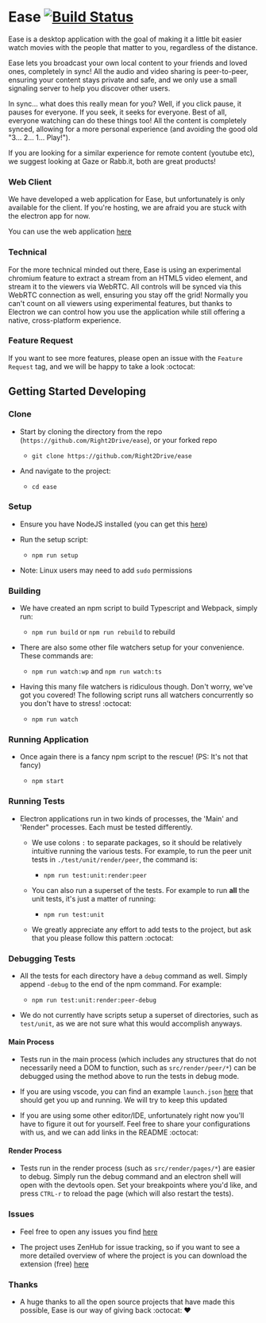 # Ease [![Build Status](https://travis-ci.org/Right2Drive/ease.svg?branch=master)](https://travis-ci.org/Right2Drive/ease.svg?branch=master)

Ease is a desktop application with the goal of making it a little bit easier watch movies with the people that matter to you, regardless of the distance. 

Ease lets you broadcast your own local content to your friends and loved ones, completely in sync! All the audio and video sharing is peer-to-peer, ensuring your content stays private and safe, and we only use a small signaling server to help you discover other users.

In sync... what does this really mean for you? Well, if you click pause, it pauses for everyone. If you seek, it seeks for everyone. Best of all, everyone watching can do these things too! All the content is completely synced, allowing for a more personal experience (and avoiding the good old "3... 2... 1... Play!").

If you are looking for a similar experience for remote content (youtube etc), we suggest looking at Gaze or Rabb.it, both are great products!

### Web Client

We have developed a web application for Ease, but unfortunately is only available for the client. If you're hosting, we are afraid you are stuck with the electron app for now.

You can use the web application [here](https://ease-web.mybluemix.net/)

### Technical

For the more technical minded out there, Ease is using an experimental chromium feature to extract a stream from an HTML5 video element, and stream it to the viewers via WebRTC. All controls will be synced via this WebRTC connection as well, ensuring you stay off the grid! Normally you can't count on all viewers using experimental features, but thanks to Electron we can control how you use the application while still offering a native, cross-platform experience.

### Feature Request

If you want to see more features, please open an issue with the `Feature Request` tag, and we will be happy to take a look :octocat:

## Getting Started Developing

### Clone 

- Start by cloning the directory from the repo (`https://github.com/Right2Drive/ease`), or your forked repo

  - `git clone https://github.com/Right2Drive/ease`

- And navigate to the project:

  - `cd ease`

### Setup 

- Ensure you have NodeJS installed (you can get this [here](https://nodejs.org/))

- Run the setup script:

  - `npm run setup`

- Note: Linux users may need to add `sudo` permissions
  
### Building

- We have created an npm script to build Typescript and Webpack, simply run:

  - `npm run build` or `npm run rebuild` to rebuild
  
- There are also some other file watchers setup for your convenience. These commands are: 

  - `npm run watch:wp` and `npm run watch:ts`

- Having this many file watchers is ridiculous though. Don't worry, we've got you covered! The following script runs all watchers concurrently so you don't have to stress! :octocat:

  - `npm run watch`

### Running Application

- Once again there is a fancy npm script to the rescue! (PS: It's not that fancy)

  - `npm start`

### Running Tests

- Electron applications run in two kinds of processes, the 'Main' and 'Render" processes. Each must be tested differently.

  - We use colons `:` to separate packages, so it should be relatively intuitive running the various tests. For example, to run the peer unit tests in `./test/unit/render/peer`, the command is:

    - `npm run test:unit:render:peer`

  - You can also run a superset of the tests. For example to run **all** the unit tests, it's just a matter of running:

    - `npm run test:unit`

  - We greatly appreciate any effort to add tests to the project, but ask that you please follow this pattern :octocat:

### Debugging Tests

- All the tests for each directory have a `debug` command as well. Simply append `-debug` to the end of the npm command. For example:

  - `npm run test:unit:render:peer-debug`

- We do not currently have scripts setup a superset of directories, such as `test/unit`, as we are not sure what this would accomplish anyways. 

#### Main Process

- Tests run in the main process (which includes any structures that do not necessarily need a DOM to function, such as `src/render/peer/*`) can be debugged using the method above to run the tests in debug mode.

- If you are using vscode, you can find an example `launch.json` [here](https://gist.github.com/Right2Drive/b1812090383600cbf54d5d4c56c6a286) that should get you up and running. We will try to keep this updated

- If you are using some other editor/IDE, unfortunately right now you'll have to figure it out for yourself. Feel free to share your configurations with us, and we can add links in the README :octocat:

#### Render Process

- Tests run in the render process (such as `src/render/pages/*`) are easier to debug. Simply run the debug command and an electron shell will open with the devtools open. Set your breakpoints where you'd like, and press `CTRL-r` to reload the page (which will also restart the tests).

### Issues

- Feel free to open any issues you find [here](https://github.com/Right2Drive/ease/issues)

- The project uses ZenHub for issue tracking, so if you want to see a more detailed overview of where the project is you can download the extension (free) [here](https://www.zenhub.com/)

### Thanks

- A huge thanks to all the open source projects that have made this possible, Ease is our way of giving back :octocat: :heart:
